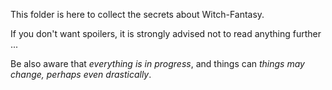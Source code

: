 This folder is here to collect the secrets about Witch-Fantasy.

If you don't want spoilers, it is strongly advised not to read anything further ...

Be also aware that *everything is in progress*, and things can *things may change, perhaps even drastically*.

